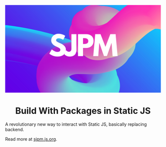 <picture>
    <img
        alt="SJPM banner."
        src="/img.png">
</picture>

<h1 style="text-align: center;">Build With Packages in Static JS</h1>

A revolutionary new way to interact with Static JS, basically replacing backend.

Read more at [sjpm.js.org](https://sjpm.js.org).
